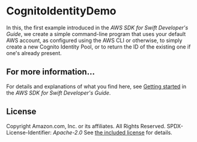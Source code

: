 # CognitoIdentityDemo

In this, the first example introduced in the _AWS SDK for Swift Developer's Guide_, we create a simple command-line program that uses your default AWS account, as configured using the AWS CLI or otherwise, to simply create a new Cognito Identity Pool, or to return the ID of the existing one if one's already present.

## For more information...

For details and explanations of what you find here, see [Getting started](https://docs.aws.amazon.com/sdk-for-swift/latest/developer-guide/getting-started.html) in the _AWS SDK for Swift Developer's Guide_.

## License

Copyright Amazon.com, Inc. or its affiliates. All Rights Reserved.
SPDX-License-Identifier: *Apache-2.0*
See [the included license](LICENSE.md) for details.
